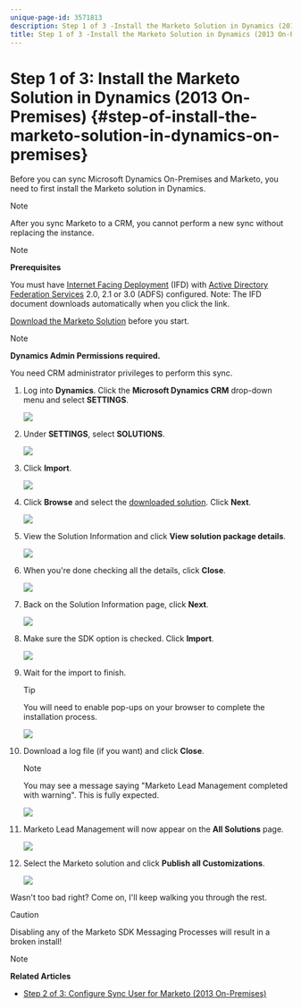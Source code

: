 ```yaml
---
unique-page-id: 3571813
description: Step 1 of 3 -Install the Marketo Solution in Dynamics (2013 On-Premises) - Marketo Docs - Product Documentation
title: Step 1 of 3 -Install the Marketo Solution in Dynamics (2013 On-Premises)
---
```


# Step 1 of 3: Install the Marketo Solution in Dynamics (2013 On-Premises) {#step-of-install-the-marketo-solution-in-dynamics-on-premises}

Before you can sync Microsoft Dynamics On-Premises and Marketo, you need to first install the Marketo solution in Dynamics.

>[!NOTE]
>
>After you sync Marketo to a CRM, you cannot perform a new sync without replacing the instance.

>[!NOTE]
>
>**Prerequisites**
>
>You must have [Internet Facing Deployment](http://www.microsoft.com/en-us/download/confirmation.aspx?id=41701) (IFD) with [Active Directory Federation Services](https://msdn.microsoft.com/en-us/library/bb897402.aspx) 2.0, 2.1 or 3.0 (ADFS) configured. Note: The IFD document downloads automatically when you click the link.
>
>[Download the Marketo Solution](../../../../../product-docs/crm-sync/microsoft-dynamics-sync/sync-setup/download-the-marketo-lead-management-solution.md) before you start.

>[!NOTE]
>
>**Dynamics Admin Permissions required.**
>
>You need CRM administrator privileges to perform this sync.

1. Log into **Dynamics**. Click the **Microsoft Dynamics CRM** drop-down menu and select **SETTINGS**.

   ![](assets/image2014-12-11-10-3a39-3a41.png)

1. Under **SETTINGS**, select **SOLUTIONS**.

   ![](assets/image2014-12-11-10-3a39-3a51.png)

1. Click **Import**.

   ![](assets/image2015-3-26-9-3a52-3a10.png)

1. Click **Browse** and select the [downloaded solution](../../../../../product-docs/crm-sync/microsoft-dynamics-sync/sync-setup/download-the-marketo-lead-management-solution.md). Click **Next**.

   ![](assets/image2015-3-26-9-3a54-3a1.png)

1. View the Solution Information and click **View solution package details**.

   ![](assets/image2015-11-18-11-3a12-3a8.png)

1. When you're done checking all the details, click **Close**.

   ![](assets/image2015-10-9-14-3a57-3a3.png)

1. Back on the Solution Information page, click **Next**.

   ![](assets/image2015-3-26-9-3a55-3a17.png)

1. Make sure the SDK option is checked. Click **Import**.

   ![](assets/image2015-3-26-10-3a3-3a11.png)

1. Wait for the import to finish.

   >[!TIP]
   >
   >You will need to enable pop-ups on your browser to complete the installation process.

   ![](assets/image2014-12-11-10-3a41-3a5.png)

1. Download a log file (if you want) and click **Close**.

   >[!NOTE]
   >
   >You may see a message saying "Marketo Lead Management completed with warning". This is fully expected.

   ![](assets/image2014-12-11-10-3a41-3a14.png)

1. Marketo Lead Management will now appear on the **All Solutions** page.

   ![](assets/image2015-3-26-10-3a1-3a21.png)

1. Select the Marketo solution and click **Publish all Customizations**.

   ![](assets/image2014-12-11-10-3a41-3a32.png)

Wasn't too bad right? Come on, I'll keep walking you through the rest.

>[!CAUTION]
>
>Disabling any of the Marketo SDK Messaging Processes will result in a broken install!

>[!NOTE]
>
>**Related Articles**
>
>* [Step 2 of 3: Configure Sync User for Marketo (2013 On-Premises)](step-2-of-3-configure.md)
>

